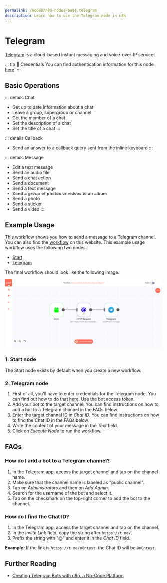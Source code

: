 ```yaml
---
permalink: /nodes/n8n-nodes-base.telegram
description: Learn how to use the Telegram node in n8n
---
```


# Telegram

[Telegram](https://telegram.org) is a cloud-based instant messaging and voice-over-IP service.

::: tip 🔑 Credentials
You can find authentication information for this node [here](../../../credentials/Telegram/README.md).
:::

## Basic Operations

::: details Chat
- Get up to date information about a chat
- Leave a group, supergroup or channel
- Get the member of a chat
- Set the description of a chat
- Set the title of a chat
:::

::: details Callback
- Send an answer to a callback query sent from the inline keyboard
:::

::: details Message
- Edit a text message
- Send an audio file
- Send a chat action
- Send a document
- Send a text message
- Send a group of photos or videos to an album
- Send a photo
- Send a sticker
- Send a video
:::

## Example Usage

This workflow shows you how to send a message to a Telegram channel. You can also find the [workflow](https://n8n.io/workflows/451) on this website. This example usage workflow uses the following two nodes.
- [Start](../../core-nodes/Start/README.md)
- [Telegram]()

The final workflow should look like the following image.

![A workflow with the Telegram node](./workflow.png)

### 1. Start node

The Start node exists by default when you create a new workflow.

### 2. Telegram node

1. First of all, you'll have to enter credentials for the Telegram node. You can find out how to do that [here](../../../credentials/Telegram/README.md). Use the bot access token.
2. Add your bot to the target channel. You can find instructions on how to add a bot to a Telegram channel in the FAQs below.
3. Enter the target channel ID in *Chat ID*. You can find instructions on how to find the Chat ID in the FAQs below.
4. Write the content of your message in the *Text* field.
5. Click on *Execute Node* to run the workflow.

## FAQs

### How do I add a bot to a Telegram channel?

1. In the Telegram app, access the target channel and tap on the channel name.
2. Make sure that the channel name is labeled as "public channel".
3. Tap on *Administrators* and then on *Add Admin*.
4. Search for the username of the bot and select it.
5. Tap on the checkmark on the top-right corner to add the bot to the channel.

### How do I find the Chat ID?

1. In the Telegram app, access the target channel and tap on the channel.
2. In the *Invite Link* field, copy the string after `https://t.me/`.
3. Prefix the string with "@" and enter it in the *Chat ID* field.

**Example:** If the link is `https://t.me/n8ntest`, the Chat ID will be `@n8ntest`.

## Further Reading

- [Creating Telegram Bots with n8n, a No-Code Platform](https://medium.com/n8n-io/creating-telegram-bots-with-n8n-a-no-code-platform-fdf1f0928da7)
